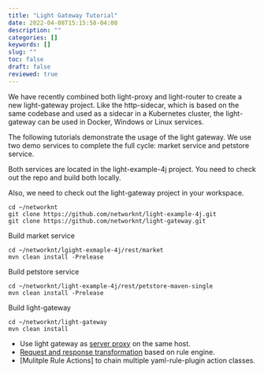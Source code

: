 ```yaml
---
title: "Light Gateway Tutorial"
date: 2022-04-08T15:15:58-04:00
description: ""
categories: []
keywords: []
slug: ""
toc: false
draft: false
reviewed: true
---
```


We have recently combined both light-proxy and light-router to create a new light-gateway project. Like the http-sidecar, which is based on the same codebase and used as a sidecar in a Kubernetes cluster, the light-gateway can be used in Docker, Windows or Linux services. 

The following tutorials demonstrate the usage of the light gateway. We use two demo services to complete the full cycle: market service and petstore service.

Both services are located in the light-example-4j project.  You need to check out the repo and build both locally. 

Also, we need to check out the light-gateway project in your workspace. 

```
cd ~/networknt
git clone https://github.com/networknt/light-example-4j.git
git clone https://github.com/networknt/light-gateway.git
```

Build market service

```
cd ~/networknt/lgight-exmaple-4j/rest/market
mvn clean install -Prelease
```

Build petstore service

```
cd ~/networknt/light-example-4j/rest/petstore-maven-single
mvn clean install -Prelease
```

Build light-gateway

```
cd ~/networknt/light-gateway
mvn clean install
```

* Use light gateway as [server proxy][] on the same host. 
* [Request and response transformation][] based on rule engine.
* [Mulitple Rule Actions] to chain multiple yaml-rule-plugin action classes.


[server proxy]: /tutorial/gateway/server-proxy/
[Request and response transformation]: /tutorial/gateway/request-response-transformation/
[Multiple Rule Actions]: /tutorial/gateway/multiple-rule-actions/

